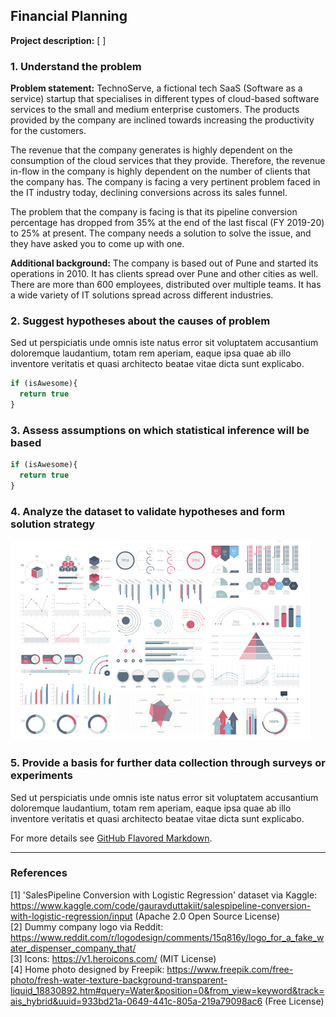 ## Financial Planning

**Project description:** [ ]

### 1. Understand the problem

**Problem statement:** TechnoServe, a fictional tech SaaS (Software as a service) startup that specialises in different types of cloud-based software services to the small and medium enterprise customers. The products provided by the company are inclined towards increasing the productivity for the customers.

The revenue that the company generates is highly dependent on the consumption of the cloud services that they provide. Therefore, the revenue in-flow in the company is highly dependent on the number of clients that the company has. The company is facing a very pertinent problem faced in the IT industry today, declining conversions across its sales funnel.

The problem that the company is facing is that its pipeline conversion percentage has dropped from 35% at the end of the last fiscal (FY 2019-20) to 25% at present. The company needs a solution to solve the issue, and they have asked you to come up with one.

**Additional background:** The company is based out of Pune and started its operations in 2010. It has clients spread over Pune and other cities as well. There are more than 600 employees, distributed over multiple teams. It has a wide variety of IT solutions spread across different industries.

### 2. Suggest hypotheses about the causes of problem

Sed ut perspiciatis unde omnis iste natus error sit voluptatem accusantium doloremque laudantium, totam rem aperiam, eaque ipsa quae ab illo inventore veritatis et quasi architecto beatae vitae dicta sunt explicabo. 

```javascript
if (isAwesome){
  return true
}
```

### 3. Assess assumptions on which statistical inference will be based

```javascript
if (isAwesome){
  return true
}
```

### 4. Analyze the dataset to validate hypotheses and form solution strategy

<img src="images/dummy_thumbnail.jpg?raw=true"/>

### 5. Provide a basis for further data collection through surveys or experiments

Sed ut perspiciatis unde omnis iste natus error sit voluptatem accusantium doloremque laudantium, totam rem aperiam, eaque ipsa quae ab illo inventore veritatis et quasi architecto beatae vitae dicta sunt explicabo. 

For more details see [GitHub Flavored Markdown](https://guides.github.com/features/mastering-markdown/).

---

### References

[1] 'SalesPipeline Conversion with Logistic Regression' dataset via Kaggle: https://www.kaggle.com/code/gauravduttakiit/salespipeline-conversion-with-logistic-regression/input (Apache 2.0 Open Source License)
<br>[2] Dummy company logo via Reddit: https://www.reddit.com/r/logodesign/comments/15q816y/logo_for_a_fake_water_dispenser_company_that/
<br>[3] Icons: https://v1.heroicons.com/ (MIT License)
<br>[4] Home photo designed by Freepik: https://www.freepik.com/free-photo/fresh-water-texture-background-transparent-liquid_18830892.htm#query=Water&position=0&from_view=keyword&track=ais_hybrid&uuid=933bd21a-0649-441c-805a-219a79098ac6 (Free License)
